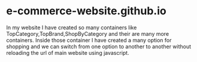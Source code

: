 # e-commerce-website.github.io
In my website I have created so many containers like TopCategory,TopBrand,ShopByCategory and their are many more containers. Inside those container I have created a many option for shopping and we can switch from one option to another to another without reloading the url of main website using javascript.
